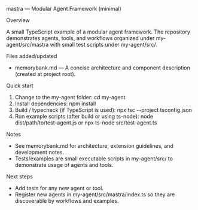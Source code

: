 mastra — Modular Agent Framework (minimal)

Overview

A small TypeScript example of a modular agent framework. The repository demonstrates agents, tools, and workflows organized under my-agent/src/mastra with small test scripts under my-agent/src/.

Files added/updated

- memorybank.md — A concise architecture and component description (created at project root).

Quick start

1. Change to the my-agent folder:
   cd my-agent
2. Install dependencies:
   npm install
3. Build / typecheck (if TypeScript is used):
   npx tsc --project tsconfig.json
4. Run example scripts (after build or using ts-node):
   node dist/path/to/test-agent.js
   or
   npx ts-node src/test-agent.ts

Notes

- See memorybank.md for architecture, extension guidelines, and development notes.
- Tests/examples are small executable scripts in my-agent/src/ to demonstrate usage of agents and tools.

Next steps

- Add tests for any new agent or tool.
- Register new agents in my-agent/src/mastra/index.ts so they are discoverable by workflows and examples.

